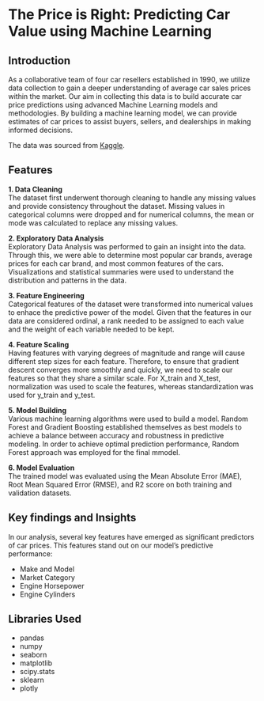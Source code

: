 # The Price is Right: Predicting Car Value using Machine Learning

## Introduction<br>
As a collaborative team of four car resellers established in 1990, we utilize data collection to gain a deeper understanding of average car sales prices within the market. Our aim in collecting this data is to build accurate car price predictions using advanced Machine Learning models and methodologies. By building a machine learning model, we can provide estimates of car prices to assist buyers, sellers, and dealerships in making informed decisions. 

The data was sourced from [Kaggle](https://www.kaggle.com/datasets/CooperUnion/cardataset).

## Features
**1. Data Cleaning**<br>
The dataset first underwent thorough cleaning to handle any missing values and provide consistency throughout the dataset. Missing values in categorical columns were dropped and for numerical columns, the mean or mode was calculated to replace any missing values. 

**2. Exploratory Data Analysis**<br>
Exploratory Data Analysis was performed to gain an insight into the data. Through this, we were able to determine most popular car brands, average prices for each car brand, and most common features of the cars. Visualizations and statistical summaries were used to understand the distribution and patterns in the data.

**3. Feature Engineering**<br>
Categorical features of the dataset were transformed into numerical values to enhace the predictive power of the model. Given that the features in our data are considered ordinal, a rank needed to be assigned to each value and the weight of each variable needed to be kept. 

**4. Feature Scaling**<br>
Having features with varying degrees of magnitude and range will cause different step sizes for each feature. Therefore, to ensure that gradient descent converges more smoothly and quickly, we need to scale our features so that they share a similar scale. For X_train and X_test, normalization was used to scale the features, whereas standardization was used for y_train and y_test.

**5. Model Building**<br>
Various machine learning algorithms were used to build a model. Random Forest and Gradient Boosting established themselves as best models to achieve a balance between accuracy and robustness in predictive modeling. In order to achieve optimal prediction performance, Random Forest approach was employed for the final mmodel.

**6. Model Evaluation**<br>
The trained model was evaluated using the Mean Absolute Error (MAE), Root Mean Squared Error (RMSE), and R2 score on both training and validation datasets.

## Key findings and Insights<br>
In our analysis, several key features have emerged as significant predictors of car prices. This features stand out on our model’s predictive performance:
- Make and Model 
- Market Category
- Engine Horsepower
- Engine Cylinders

## Libraries Used
- pandas
- numpy
- seaborn
- matplotlib
- scipy.stats
- sklearn
- plotly
